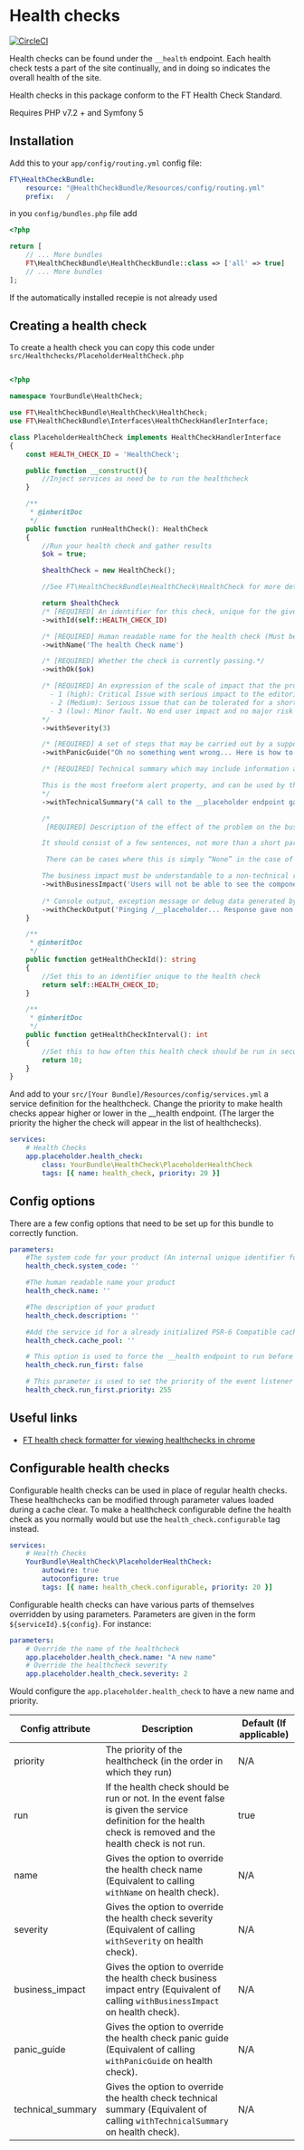 # Health checks
[![CircleCI](https://circleci.com/gh/Financial-Times/php-health-check.svg?style=svg)](https://circleci.com/gh/Financial-Times/php-health-check)

Health checks can be found under the `__health` endpoint. Each health check tests a part of the site continually, and in doing so indicates the overall health of the site.

Health checks in this package conform to the FT Health Check Standard.

Requires PHP v7.2 + and Symfony 5


## Installation
Add this to your `app/config/routing.yml` config file:
```yml 
FT\HealthCheckBundle:
    resource: "@HealthCheckBundle/Resources/config/routing.yml"
    prefix:   /
```

in you `config/bundles.php` file add

```php
<?php

return [
    // ... More bundles 
    FT\HealthCheckBundle\HealthCheckBundle::class => ['all' => true]
    // ... More bundles
];
```
If the automatically installed recepie is not already used
## Creating a health check
To create a health check you can copy this code under `src/Healthchecks/PlaceholderHealthCheck.php`

```php

<?php

namespace YourBundle\HealthCheck;

use FT\HealthCheckBundle\HealthCheck\HealthCheck;
use FT\HealthCheckBundle\Interfaces\HealthCheckHandlerInterface;

class PlaceholderHealthCheck implements HealthCheckHandlerInterface
{
    const HEALTH_CHECK_ID = 'HealthCheck';

    public function __construct(){
        //Inject services as need be to run the healthcheck
    }

    /**
     * @inheritDoc
     */
    public function runHealthCheck(): HealthCheck
    {
        //Run your health check and gather results
        $ok = true;

        $healthCheck = new HealthCheck();

        //See FT\HealthCheckBundle\HealthCheck\HealthCheck for more details on what each of these methods do.

        return $healthCheck
        /* [REQUIRED] An identifier for this check, unique for the given System Code.  Must only consist of lowercase alphanumeric characters and hyphens. */
        ->withId(self::HEALTH_CHECK_ID)

        /* [REQUIRED] Human readable name for the health check (Must be unique) */
        ->withName('The health Check name')

        /* [REQUIRED] Whether the check is currently passing.*/
        ->withOk($ok)

        /* [REQUIRED] An expression of the scale of impact that the problem will cause.  Must be an integer set to one of the following values:
          - 1 (high): Critical Issue with serious impact to the editorial team or user (e.g database is down).
          - 2 (Medium): Serious issue that can be tolerated for a short duration of time. This can involve lowed redundancy or minimal user impact.
          - 3 (low): Minor fault. No end user impact and no major risk caused by this alert.
        */
        ->withSeverity(3)

        /* [REQUIRED] A set of steps that may be carried out by a support engineer to further diagnose and potentially resolve the issue. */
        ->withPanicGuide("Oh no something went wrong... Here is how to possibly fix it!")

        /* [REQUIRED] Technical summary which may include information about the test being done, the potential problem from a technical perspective, and the systems that are involved, giving context to the issue.

        This is the most freeform alert property, and can be used by the alert author to pass over any relevant technical information to help the reader understand the way the application is set up.
        */
        ->withTechnicalSummary("A call to the __placeholder endpoint gave back a 404 error.")

        /*
         [REQUIRED] Description of the effect of the problem on the business operations of the FT, which features are affected, and how it might affect our internal users or external customers.

        It should consist of a few sentences, not more than a short paragraph and should make sense to anyone in IT and the relevant Business unit.

         There can be cases where this is simply “None” in the case of a redundant system failure.

        The business impact must be understandable to a non-technical reader.*/
        ->withBusinessImpact('Users will not be able to see the component and the editorial team cannot edit the component.')
        
        /* Console output, exception message or debug data generated by the test. */
        ->withCheckOutput('Pinging /__placeholder... Response gave non 200 status code! (404)');
    }

    /**
     * @inheritDoc
     */
    public function getHealthCheckId(): string
    {
        //Set this to an identifier unique to the health check
        return self::HEALTH_CHECK_ID;
    }

    /**
     * @inheritDoc
     */
    public function getHealthCheckInterval(): int
    {
        //Set this to how often this health check should be run in seconds. (if 0 will result in health check running every time a request to the __health endpoint is made)
        return 10;
    }
}
```
And add to your `src/[Your Bundle]/Resources/config/services.yml` a service definition for the healthcheck. Change the priority to make health checks appear higher or lower in the __health endpoint. (The larger the priority the higher the check will appear in the list of healthchecks).
```yml
services:
    # Health Checks
    app.placeholder.health_check:
        class: YourBundle\HealthCheck\PlaceholderHealthCheck
        tags: [{ name: health_check, priority: 20 }]
```

## Config options
There are a few config options that need to be set up for this bundle to correctly function.

```yml
parameters:
    #The system code for your product (An internal unique identifier for your product)
    health_check.system_code: ''

    #The human readable name your product
    health_check.name: ''

    #The description of your product
    health_check.description: ''

    #Add the service id for a already initialized PSR-6 Compatible cache pool. This option needed to be set in order for health check caching to work. In the event that this is not set all healthchecks will be run every time the __health endpoint is called. (For eZ Publish/Platform use 'ezpublish.cache_pool')
    health_check.cache_pool: ''

    # This option is used to force the __health endpoint to run before anything else. This is useful for when event listeners that run before requests rely on external services that are covered in other healthchecks. (For instance an auth service that runs before every request that could fail if the session service was down) 
    health_check.run_first: false

    # This parameter is used to set the priority of the event listener added in 'health_check.run_first'. This can be used to stop the event conflicting with other high priority events that might need to run at the start of each request 
    health_check.run_first.priority: 255
```

## Useful links
- [FT health check formatter for viewing healthchecks in chrome ](https://github.com/Financial-Times/health-status-formatter)

## Configurable health checks
Configurable health checks can be used in place of regular health checks. These healthchecks can be modified through parameter values loaded during a cache clear.
To make a healthcheck configurable define the health check as you normally would but use the `health_check.configurable` tag instead.

```yml
services:
    # Health Checks
    YourBundle\HealthCheck\PlaceholderHealthCheck:
        autowire: true
        autoconfigure: true
        tags: [{ name: health_check.configurable, priority: 20 }]
```

Configurable health checks can have various parts of themselves overridden by using parameters. Parameters are given in the form `${serviceId}.${config}`. 
For instance:
```yml
parameters:
    # Override the name of the healthcheck
    app.placeholder.health_check.name: "A new name"
    # Override the healthcheck severity 
    app.placeholder.health_check.severity: 2
``` 
Would configure the `app.placeholder.health_check` to have a new name and priority.

| Config attribute  | Description                                                                                                                                                    | Default (If applicable) |
|-------------------|----------------------------------------------------------------------------------------------------------------------------------------------------------------|-------------------------|
| priority          | The priority of the healthcheck (in the order in which they run)                                                                                               | N/A                     |
| run               | If the health check should be run or not.  In the event false is given the service definition for the health check is removed and the health check is not run. | true                    |
| name              | Gives the option to override the health check name (Equivalent to calling `withName` on health check).                                                         | N/A                     |
| severity          | Gives the option to override the health check severity (Equivalent of calling `withSeverity` on health check).                                                 | N/A                     |
| business_impact   | Gives the option to override the health check business impact entry (Equivalent of calling `withBusinessImpact` on health check).                              | N/A                     |
| panic_guide       | Gives the option to override the health check panic guide (Equivalent of calling `withPanicGuide` on health check).                                            | N/A                     |
| technical_summary | Gives the option to override the health check technical summary  (Equivalent of calling `withTechnicalSummary` on health check).                               | N/A                     |
